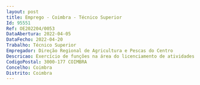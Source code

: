 ```yaml
--- 
layout: post
title: Emprego - Coimbra - Técnico Superior
Id: 95551
Ref: OE202204/0053
DataAbertura: 2022-04-05
DataFecho: 2022-04-20
Trabalho: Técnico Superior
Empregador: Direção Regional de Agricultura e Pescas do Centro
Descricao: Exercício de funções na área do licenciamento de atividades industrial e pecuária – gestão de processos de licenciamento no âmbito dos respetivos regimes legais e coordenação de vistorias a explorações pecuárias e estabelecimentos industriais localizados na área geográfica da DRAP Centro.
CodigoPostal: 3000-177 COIMBRA
Concelho: Coimbra
Distrito: Coimbra
--- 
```

